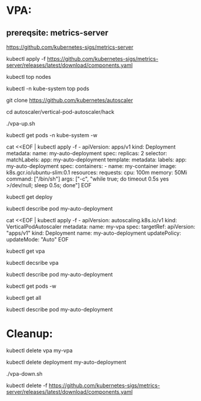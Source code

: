 
VPA:
====
prereqsite: metrics-server
----------------------------
https://github.com/kubernetes-sigs/metrics-server

kubectl apply -f https://github.com/kubernetes-sigs/metrics-server/releases/latest/download/components.yaml

kubectl top nodes

kubectl -n kube-system top pods 


git clone https://github.com/kubernetes/autoscaler

cd autoscaler/vertical-pod-autoscaler/hack

./vpa-up.sh

kubectl get pods -n kube-system -w

cat <<EOF | kubectl apply -f -
apiVersion: apps/v1
kind: Deployment
metadata:
  name: my-auto-deployment
spec:
  replicas: 2
  selector:
    matchLabels:
      app: my-auto-deployment
  template:
    metadata:
      labels:
        app: my-auto-deployment
    spec:
      containers:
      - name: my-container
        image: k8s.gcr.io/ubuntu-slim:0.1
        resources:
          requests:
            cpu: 100m
            memory: 50Mi
        command: ["/bin/sh"]
        args: ["-c", "while true; do timeout 0.5s yes >/dev/null; sleep 0.5s; done"]
EOF

kubectl get deploy

kubectl describe pod my-auto-deployment

cat <<EOF | kubectl apply -f -
apiVersion: autoscaling.k8s.io/v1
kind: VerticalPodAutoscaler
metadata:
  name: my-vpa
spec:
  targetRef:
    apiVersion: "apps/v1"
    kind:       Deployment
    name:       my-auto-deployment
  updatePolicy:
    updateMode: "Auto"
EOF

kubectl get vpa

kubectl decsribe vpa

kubectl describe pod my-auto-deployment

kubectl get pods -w

kubectl get all

kubectl describe pod my-auto-deployment


Cleanup:
=======
kubectl delete vpa my-vpa

kubectl delete deployment my-auto-deployment

./vpa-down.sh

kubectl delete -f https://github.com/kubernetes-sigs/metrics-server/releases/latest/download/components.yaml